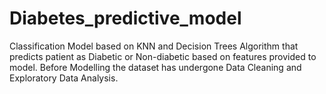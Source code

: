 # Diabetes_predictive_model
Classification Model based on KNN and Decision Trees Algorithm that predicts patient as Diabetic or Non-diabetic based on features provided to model. Before Modelling the dataset has undergone Data Cleaning and Exploratory Data Analysis.
